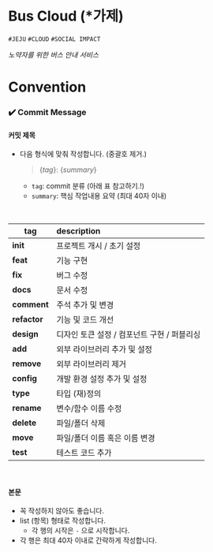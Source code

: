 # Bus Cloud (*가제)

`#JEJU` `#CLOUD` `#SOCIAL IMPACT`

_노약자를 위한 버스 안내 서비스_


# Convention

### ✔️ Commit Message


#### 커밋 제목

- 다음 형식에 맞춰 작성합니다. (중괄호 제거.)

  > {_tag_}: {_summary_}

  - `tag`: commit 분류 (아래 표 참고하기.!)
  - `summary`: 핵심 작업내용 요약 (최대 40자 이내)

<br/>


<div align="center">

| **tag**      | **description**                             |
| ------------ | :------------------------------------------ |
| **init**     | 프로젝트 개시 / 초기 설정                   |
| **feat**     | 기능 구현                                   |
| **fix**      | 버그 수정                                   |
| **docs**     | 문서 수정                                   |
| **comment**  | 주석 추가 및 변경                           |
| **refactor** | 기능 및 코드 개선                           |
| **design**   | 디자인 토큰 설정 / 컴포넌트 구현 / 퍼블리싱 |
| **add**      | 외부 라이브러리 추가 및 설정                |
| **remove**   | 외부 라이브러리 제거                        |
| **config**   | 개발 환경 설정 추가 및 설정                 |
| **type**     | 타입 (재)정의                               |
| **rename**   | 변수/함수 이름 수정                |
| **delete**   | 파일/폴더 삭제                              |
| **move**     | 파일/폴더 이름 혹은 이름 변경                     |
| **test**     | 테스트 코드 추가                            |

</div>

<br/>

#### 본문

- 꼭 작성하지 않아도 좋습니다.
- list (항목) 형태로 작성합니다.
  - 각 행의 시작은 `-` 으로 시작합니다.
- 각 행은 최대 40자 이내로 간략하게 작성합니다.